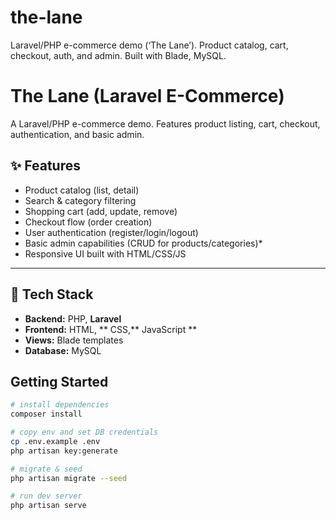 # the-lane
Laravel/PHP e-commerce demo (‘The Lane’). Product catalog, cart, checkout, auth, and admin. Built with Blade, MySQL.

# The Lane (Laravel E-Commerce)

A Laravel/PHP e-commerce demo. Features product listing, cart, checkout, authentication, and basic admin.

## ✨ Features
- Product catalog (list, detail)
- Search & category filtering
- Shopping cart (add, update, remove)
- Checkout flow (order creation)
- User authentication (register/login/logout)
- Basic admin capabilities (CRUD for products/categories)*
- Responsive UI built with HTML/CSS/JS

---

## 🧰 Tech Stack
- **Backend:** PHP, **Laravel**
- **Frontend:** HTML, ** CSS,** JavaScript **
- **Views:** Blade templates
- **Database:** MySQL

## Getting Started
```bash
# install dependencies
composer install

# copy env and set DB credentials
cp .env.example .env
php artisan key:generate

# migrate & seed
php artisan migrate --seed

# run dev server
php artisan serve

